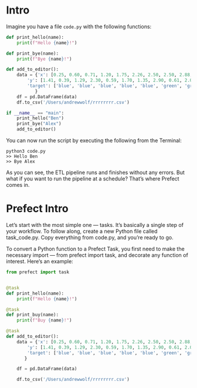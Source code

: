

# Intro

Imagine you have a file `code.py` with the following functions: 

```python 
def print_hello(name):
    print(f"Hello {name}!")

def print_bye(name):
    print(f"Bye {name}!")

def add_to_editor():
    data = {'x': [0.25, 0.60, 0.71, 1.20, 1.75, 2.26, 2.50, 2.50, 2.88, 2.91], 
        'y': [1.41, 0.39, 1.29, 2.30, 0.59, 1.70, 1.35, 2.90, 0.61, 2.00],
        'target': ['blue', 'blue', 'blue', 'blue', 'blue', 'green', 'green', 'green', 'green', 'green']
           }  
    df = pd.DataFrame(data)  
    df.to_csv('/Users/andrewwolf/rrrrrrrr.csv')

if __name__ == "main":
    print_hello("Ben")
    print_bye("Alex")
    add_to_editor()
```

You can now run the script by executing the following from the Terminal:

```
python3 code.py
>> Hello Ben
>> Bye Alex
```


As you can see, the ETL pipeline runs and finishes without any errors. But what if you want to run the pipeline at a schedule? That’s where Prefect comes in.


# Prefect Intro


Let’s start with the most simple one — tasks. It’s basically a single step of your workflow. To follow along, create a new Python file called task_code.py. Copy everything from code.py, and you’re ready to go.


To convert a Python function to a Prefect Task, you first need to make the necessary import — from prefect import task, and decorate any function of interest. Here’s an example:


```python 
from prefect import task


@task
def print_hello(name):
    print(f"Hello {name}!")

@task
def print_buy(name):
    print(f"Buy {name}!")

@task
def add_to_editor():
    data = {'x': [0.25, 0.60, 0.71, 1.20, 1.75, 2.26, 2.50, 2.50, 2.88, 2.91], 
        'y': [1.41, 0.39, 1.29, 2.30, 0.59, 1.70, 1.35, 2.90, 0.61, 2.00],
        'target': ['blue', 'blue', 'blue', 'blue', 'blue', 'green', 'green', 'green', 'green', 'green']
       }  

    df = pd.DataFrame(data)  

    df.to_csv('/Users/andrewwolf/rrrrrrrr.csv')
```





